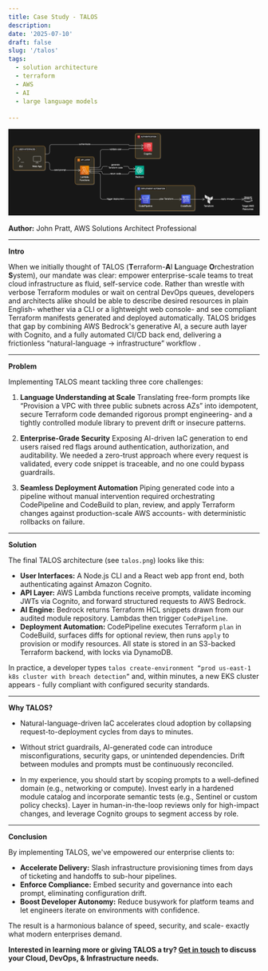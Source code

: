 ```yaml
---
title: Case Study - TALOS
description:
date: '2025-07-10'
draft: false
slug: '/talos'
tags:
  - solution architecture
  - terraform
  - AWS
  - AI
  - large language models
  
---
```


![TALOS](./talos.png)

**Author:** John Pratt, AWS Solutions Architect Professional

---

**Intro**

When we initially thought of TALOS (**T**erraform-**A**I **L**anguage **O**rchestration **S**ystem), our mandate was clear: empower enterprise-scale teams to treat cloud infrastructure as fluid, self-service code. Rather than wrestle with verbose Terraform modules or wait on central DevOps queues, developers and architects alike should be able to describe desired resources in plain English- whether via a CLI or a lightweight web console- and see compliant Terraform manifests generated and deployed automatically. TALOS bridges that gap by combining AWS Bedrock's generative AI, a secure auth layer with Cognito, and a fully automated CI/CD back end, delivering a frictionless “natural-language → infrastructure” workflow .

---

**Problem**

Implementing TALOS meant tackling three core challenges:

1. **Language Understanding at Scale**
   Translating free-form prompts like “Provision a VPC with three public subnets across AZs” into idempotent, secure Terraform code demanded rigorous prompt engineering- and a tightly controlled module library to prevent drift or insecure patterns.

2. **Enterprise-Grade Security**
   Exposing AI-driven IaC generation to end users raised red flags around authentication, authorization, and auditability. We needed a zero-trust approach where every request is validated, every code snippet is traceable, and no one could bypass guardrails.

3. **Seamless Deployment Automation**
   Piping generated code into a pipeline without manual intervention required orchestrating CodePipeline and CodeBuild to plan, review, and apply Terraform changes against production-scale AWS accounts- with deterministic rollbacks on failure.

---

**Solution**

The final TALOS architecture (see `talos.png`) looks like this:

* **User Interfaces:** A Node.js CLI and a React web app front end, both authenticating against Amazon Cognito.
* **API Layer:** AWS Lambda functions receive prompts, validate  incoming JWTs via Cognito, and forward structured requests to AWS Bedrock.
* **AI Engine:** Bedrock returns Terraform HCL snippets drawn from our audited module repository. Lambdas then trigger `CodePipeline`.
* **Deployment Automation:** CodePipeline executes Terraform `plan` in CodeBuild, surfaces diffs for optional review, then runs `apply` to provision or modify resources. All state is stored in an S3-backed Terraform backend, with locks via DynamoDB.

In practice, a developer types `talos create-environment “prod us-east-1 k8s cluster with breach detection”` and, within minutes, a new EKS cluster appears - fully compliant with configured security standards.

---

**Why TALOS?**

* Natural-language-driven IaC accelerates cloud adoption by collapsing request-to-deployment cycles from days to minutes.

* Without strict guardrails, AI-generated code can introduce misconfigurations, security gaps, or unintended dependencies. Drift between modules and prompts must be continuously reconciled.

* In my experience, you should start by scoping prompts to a well-defined domain (e.g., networking or compute). Invest early in a hardened module catalog and incorporate semantic tests (e.g., Sentinel or custom policy checks). Layer in human-in-the-loop reviews only for high-impact changes, and leverage Cognito groups to segment access by role.

---

**Conclusion**

By implementing TALOS, we've empowered our enterprise clients to:

* **Accelerate Delivery:** Slash infrastructure provisioning times from days of ticketing and handoffs to sub-hour pipelines.
* **Enforce Compliance:** Embed security and governance into each prompt, eliminating configuration drift.
* **Boost Developer Autonomy:** Reduce busywork for platform teams and let engineers iterate on environments with confidence.

The result is a harmonious balance of speed, security, and scale- exactly what modern enterprises demand.

**Interested in learning more or giving TALOS a try? [Get in touch](https://john-pratt.com/#contact) to discuss your Cloud, DevOps, & Infrastructure needs.**